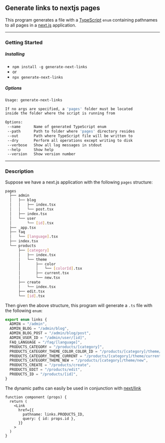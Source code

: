 ## Generate links to nextjs pages

This program generates a file with a [TypeScript](https://www.typescriptlang.org/) `enum` containing pathnames to all pages in a [next.js](https://nextjs.org/) application.

---

### Getting Started

##### Installing

- `npm install -g generate-next-links`
- or
- `npx generate-next-links`

##### Options

```sh
Usage: generate-next-links

If no args are specified, a 'pages' folder must be located
inside the folder where the script is running from

Options:
 --name      Name of generated TypeScript enum
 --path      Path to folder where 'pages' directory resides
 --out       Path where TypeScript file will be written to
 --dry       Perform all operations except writing to disk
 --verbose   Show all log messages in stdout
 --help      Show help
 --version   Show version number
```

---

### Description

Suppose we have a next.js application with the following `pages` structure:

```sh
pages
  ├── admin
  │   ├── blog
  │   │   ├── index.tsx
  │   │   └── post.tsx
  │   ├── index.tsx
  │   └── user
  │       └── [id].tsx
  ├── _app.tsx
  ├── faq
  │   └── [language].tsx
  ├── index.tsx
  └── products
      ├── [category]
      │   ├── index.tsx
      │   └── theme
      │       ├── color
      │       │   └── [colorId].tsx
      │       ├── current.tsx
      │       └── new.tsx
      ├── create
      │   └── index.tsx
      ├── edit.tsx
      └── [id].tsx
```

Then given the above structure, this program will generate a `.ts` file with the following `enum`:

```ts
export enum links {
  ADMIN = "/admin",
  ADMIN_BLOG = "/admin/blog",
  ADMIN_BLOG_POST = "/admin/blog/post",
  ADMIN_USER_ID = "/admin/user/[id]",
  FAQ_LANGUAGE = "/faq/[language]",
  PRODUCTS_CATEGORY = "/products/[category]",
  PRODUCTS_CATEGORY_THEME_COLOR_COLOR_ID = "/products/[category]/theme/color/[colorId]",
  PRODUCTS_CATEGORY_THEME_CURRENT = "/products/[category]/theme/current",
  PRODUCTS_CATEGORY_THEME_NEW = "/products/[category]/theme/new",
  PRODUCTS_CREATE = "/products/create",
  PRODUCTS_EDIT = "/products/edit",
  PRODUCTS_ID = "/products/[id]",
}
```

The dynamic paths can easily be used in conjunction with [next/link](https://nextjs.org/docs/api-reference/next/link#with-url-object)

```tsx
function component (props) {
  return (
    <Link
      href={{
        pathname: links.PRODUCTS_ID,
        query: { id: props.id },
      }}
    >
  )
}
```

